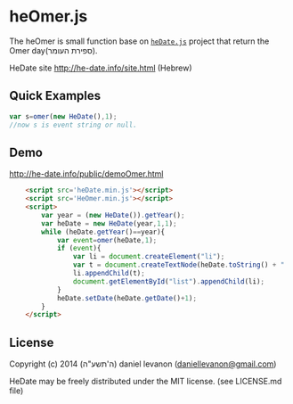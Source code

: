 # heOmer.js

The heOmer is small function base on [`heDate.js`](https://github.com/daniellevanon/he-date) project that return the Omer day(ספירת העומר).

HeDate site http://he-date.info/site.html (Hebrew)

## Quick Examples

```javascript
var s=omer(new HeDate(),1);
//now s is event string or null.
 ```
## Demo

http://he-date.info/public/demoOmer.html
 
```html
	<script src='heDate.min.js'></script>
	<script src='HeOmer.min.js'></script>
	<script>
		var year = (new HeDate()).getYear();
		var heDate = new HeDate(year,1,1);
		while (heDate.getYear()==year){
			var event=omer(heDate,1);
			if (event){
				var li = document.createElement("li");
				var t = document.createTextNode(heDate.toString() + "   -   " + event);
				li.appendChild(t);
				document.getElementById("list").appendChild(li);
			}
			heDate.setDate(heDate.getDate()+1);
		}
	</script>
```

## License
 
Copyright (c) 2014 (ה'תשע"ה) daniel levanon (daniellevanon@gmail.com)

HeDate may be freely distributed under the MIT license. (see LICENSE.md file)
 
